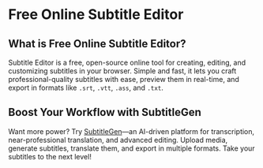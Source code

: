 # Free Online Subtitle Editor

## What is Free Online Subtitle Editor?

Subtitle Editor is a free, open-source online tool for creating, editing, and customizing subtitles in your browser. Simple and fast, it lets you craft professional-quality subtitles with ease, preview them in real-time, and export in formats like `.srt`, `.vtt`, `.ass`, and `.txt`.

## Boost Your Workflow with SubtitleGen

Want more power? Try [SubtitleGen](https://subtitlegen.com)—an AI-driven platform for transcription, near-professional translation, and advanced editing. Upload media, generate subtitles, translate them, and export in multiple formats. Take your subtitles to the next level!
